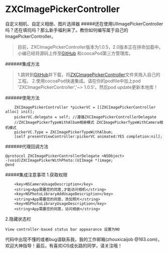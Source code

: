# ZXCImagePickerController
自定义相机、自定义相册、图片选择器
#####还在使用UIImagePickerController吗？还在填坑吗？那么新手福利来了。教你如何编写属于自己的ImagePickerController。
>目前，ZXCImagePickerController版本为1.0.5，2.0版本正在拼命加载中。小编已经将源码上传至[GitHub](https://github.com/xicaiZhou/ZXCImagePickerController ) 和coocaPod第三方管理库。

######集成方法
>1.跳转到[GitHub](https://github.com/xicaiZhou/ZXCImagePickerController )并下载，将[ZXCImagePickerController](https://github.com/xicaiZhou/ZXCImagePickerController/tree/master/ZXCImagePickerController "ZXCImagePickerController")文件夹拖入自己的工程。
>2.使用cocoaPod快速集成。请在你的podfile中加上pod 'ZXCImagePickerController','~> 1.0.5'。然后pod update更新本地库！

######使用方法
```
    ZXCImagePickerController *pickerVC = [[ZXCImagePickerController alloc] init];
    pickerVC.delegate = self; //遵循ZXCImagePickerControllerDelegate
    //ZXCImagePickerTypeWithAlbum相册模式 ZXCImagePickerTypeWithCamera相机模式
    pickerVC.Type = ZXCImagePickerTypeWithAlbum;
    [self presentViewController:pickerVC animated:YES completion:nil];
```
######代理回调方法
```
@protocol ZXCImagePickerControllerDelegate <NSObject>
-(void)ZXCImagePickerWithPhoto:(UIImage *)image;
@end
```
#####集成注意事项
1.获取权限

```
    <key>NSCameraUsageDescription</key>
    <string>App需要您的同意,才能访问相机</string>
    <key>NSPhotoLibraryAddUsageDescription</key>
    <string>App需要您的同意，添加照片</string>
    <key>NSPhotoLibraryUsageDescription</key>
    <string>App需要您的同意，访问相册</string>
```
2.隐藏状态栏


```
View controller-based status bar appearance 设置为NO
```
代码中出现不懂的或者bug请联系我，我的工作邮箱(zhouxicaijob
@163.com)，欢迎大神指导！最后，有喜欢iOS成长路的同学，请关注哦！



